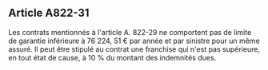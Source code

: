 Article A822-31
----
Les contrats mentionnés à l'article A. 822-29 ne comportent pas de limite de
garantie inférieure à 76 224, 51 € par année et par sinistre pour un même
assuré. Il peut être stipulé au contrat une franchise qui n'est pas supérieure,
en tout état de cause, à 10 % du montant des indemnités dues.
